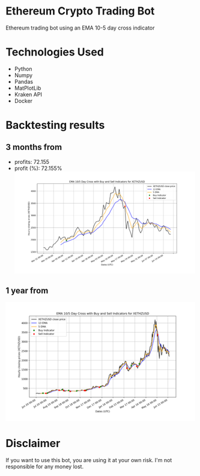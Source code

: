# Ethereum Crypto Trading Bot
Ethereum trading bot using an EMA 10-5 day cross indicator

# Technologies Used
* Python
* Numpy
* Pandas
* MatPlotLib
* Kraken API
* Docker

# Backtesting results
## 3 months from
* profits: 72.155
* profit (%): 72.155%
![3 month backtest plot](./images/backtest_3month.png "3 month backtest plot")
## 1 year from
![1 Year backtest plot ](./images/backtest_1year.png "1 year backtest plot")

# Disclaimer
If you want to use this bot, you are using it at your own risk. I'm not responsible for any money lost.